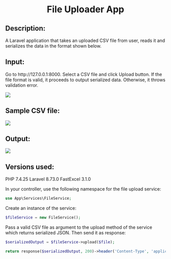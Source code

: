 
<h1><center>File Uploader App</center></h1>

<h2>Description:</h2> 

<p>A Laravel application that takes an uploaded CSV file from user, reads it and serializes the data in the format shown below.</p>

<h2>Input:</h2>

<p>Go to http://127.0.0.1:8000. Select a CSV file and click Upload button. If the file format is valid, it proceeds to output serialized data. Otherwise, it throws validation error.</p>

<img src="{{asset('uploader.png')}}">

<h2>Sample CSV file:</h2>

<img src="{{asset('sample_csv_file.png')}}">

<h2>Output:</h2>

<img src="{{asset('output.png')}}">


<h2>Versions used:</h2>

PHP 7.4.25
Laravel 8.73.0
FastExcel 3.1.0


In your controller, use the following namespace for the file upload service: 
```php
use App\Services\FileService;
```

Create an instance of the service:
```php
$fileService = new FileService();
```

Pass a valid CSV file as argument to the upload method of the service which returns serialized JSON. Then send it as response:

```php
$serializedOutput = $fileService->upload($file);

return response($serializedOutput, 200)->header('Content-Type', 'application/json');
```
